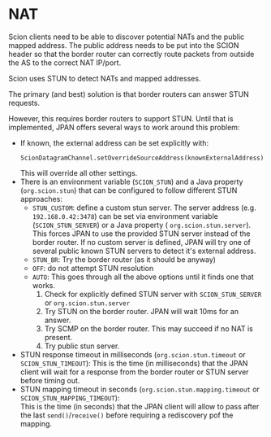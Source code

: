 # NAT

Scion clients need to be able to discover potential NATs and the public mapped address.
The public address needs to be put into the SCION header so that the border router can
correctly route packets from outside the AS to the correct NAT IP/port.

Scion uses STUN to detect NATs and mapped addresses.

The primary (and best) solution is that border routers can answer STUN requests.

However, this requires border routers to support STUN. Until that is implemented, JPAN offers
several ways to work around this problem:

- If known, the external address can be set explicitly with:
  ```
  ScionDatagramChannel.setOverrideSourceAddress(knownExternalAddress);
  ```
  This will override all other settings.
- There is an environment variable (`SCION_STUN`) and a Java property (`org.scion.stun`) that
  can be configured to follow different STUN approaches:
    - `STUN_CUSTOM`: define a custom stun server. The server address (e.g. `192.168.0.42:3478`) can
      be
      set via environment variable (`SCION_STUN_SERVER`) or a Java property (
      `org.scion.stun.server`).
      This forces JPAN to use the provided STUN server instead of the border router.
      If no custom server is defined, JPAN will try one of several public known STUN servers to
      detect it's external address.
    - `STUN_BR`: Try the border router (as it should be anyway)
    - `OFF`: do not attempt STUN resolution
    - `AUTO`: This goes through all the above options until it finds one that works.
        1. Check for explicitly defined STUN server with `SCION_STUN_SERVER` or
           `org.scion.stun.server`
        2. Try STUN on the border router. JPAN will wait 10ms for an answer.
        3. Try SCMP on the border router. This may succeed if no NAT is present.
        4. Try public stun server.
- STUN response timeout in milliseconds (`org.scion.stun.timeout` or `SCION_STUN_TIMEOUT`):
  This is the time (in milliseconds) that the JPAN client will wait for a response from the 
  border router or STUN server before timing out. 
- STUN mapping timeout in seconds (`org.scion.stun.mapping.timeout` or `SCION_STUN_MAPPING_TIMEOUT`):  
  This is the time (in seconds) that the JPAN client will allow to pass after the last 
  `send()`/`receive()` before requiring a rediscovery pof the mapping.
